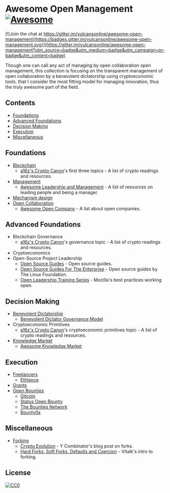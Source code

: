 # Awesome Open Management [![Awesome](https://cdn.rawgit.com/sindresorhus/awesome/d7305f38d29fed78fa85652e3a63e154dd8e8829/media/badge.svg)](https://github.com/sindresorhus/awesome)
[![Join the chat at https://gitter.im/vulcansonline/awesome-open-management](https://badges.gitter.im/vulcansonline/awesome-open-management.svg)](https://gitter.im/vulcansonline/awesome-open-management?utm_source=badge&utm_medium=badge&utm_campaign=pr-badge&utm_content=badge)

Though one can call any act of managing by open collaboration open management, this collection is focusing on the transparent management of open collaboration by a benevolent dictatorship using cryptoeconomic tools, that I consider the most fitting model for managing innovation, thus the truly awesome part of the field. 
## Contents
- [Foundations](#foundations)
- [Advanced Foundations](#advanced-foundations)
- [Decision Making](#decision-making)
- [Execution](#execution)
- [Miscellaneous](#miscellaneous)
## Foundations
- [Blockchain](https://en.wikipedia.org/wiki/Blockchain)
    - [a16z's Crypto Canon](https://a16z.com/2018/02/10/crypto-readings-resources/)'s first three topics - A list of crypto readings and resources.
- [Management](https://en.wikipedia.org/wiki/Management)
    - [Awesome Leadership and Management](https://github.com/LappleApple/awesome-leading-and-managing) - A list of resources on leading people and being a manager.
- [Mechanism design](https://en.wikipedia.org/wiki/Mechanism_design)
- [Open Collaboration](https://en.wikipedia.org/wiki/Open_collaboration)
    - [Awesome Open Company](https://github.com/opencompany/awesome-open-company) - A list about open companies.
## Advanced Foundations
- Blockchain Governance
    - [a16z's Crypto Canon](https://a16z.com/2018/02/10/crypto-readings-resources/)'s governance topic - A list of crypto readings and resources.
- Cryptoeconomics
- Open-Source Project Leadership
    - [Open Source Guides](https://opensource.guide/) - Open source guides.
    - [Open Source Guides For The Enterprise](https://www.linuxfoundation.org/resources/open-source-guides/) - Open source guides by The Linux Foundation.
    - [Open Leadership Training Series](https://mozilla.github.io/open-leadership-training-series/) - Mozilla's best practices working open.
## Decision Making
- [Benevolent Dictatorship](https://en.wikipedia.org/wiki/Benevolent_dictatorship)
    - [Benevolent Dictator Governance Model](http://oss-watch.ac.uk/resources/benevolentdictatorgovernancemodel)
- Cryptoeconomic Primitives
    - [a16z's Crypto Canon](https://a16z.com/2018/02/10/crypto-readings-resources/)'s cryptoeconomic primitives topic - A list of crypto readings and resources.
- [Knowledge Market](https://en.wikipedia.org/wiki/Knowledge_market)
    - [Awesome Knowledge Market](https://github.com/vulcansonline/awesome-knowledge-market)
## Execution
- [Freelancers](https://en.wikipedia.org/wiki/Freelancer)
    - [Ethlance](https://ethlance.com/)
- [Grants](https://en.wikipedia.org/wiki/Grant_(money))
- [Open Bounties](https://en.wikipedia.org/wiki/Bounty_(reward))
    - [Gitcoin](https://gitcoin.co/)
    - [Status Open Bounty](https://openbounty.status.im/)
    - [The Bounties Network](https://bounties.network/)
    - [Bounty0x](https://bounty0x.io/)
## Miscellaneous
- [Forking](https://en.wikipedia.org/wiki/Fork_(software_development))
    - [Crypto Evolution](https://blog.ycombinator.com/crypto-evolution/) - Y Combinator's blog post on forks.
    - [Hard Forks, Soft Forks, Defaults and Coercion](https://vitalik.ca/general/2017/03/14/forks_and_markets.html) - Vitalk's intro to forking.

## License

[![CC0](http://mirrors.creativecommons.org/presskit/buttons/88x31/svg/cc-zero.svg)](https://creativecommons.org/publicdomain/zero/1.0/)
